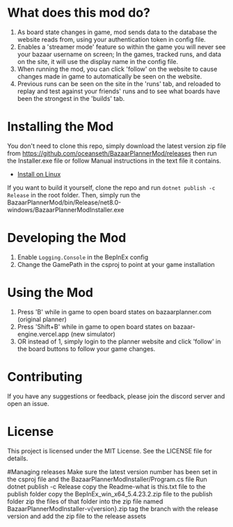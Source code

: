 # What does this mod do?

1. As board state changes in game, mod sends data to the database the website reads from, using your authentication token in config file.
2. Enables a 'streamer mode' feature so within the game you will never see your bazaar username on screen; In the games, tracked runs, and data on the site, it will use the display name in the config file.
3. When running the mod, you can click 'follow' on the website to cause changes made in game to automatically be seen on the website.
4. Previous runs can be seen on the site in the 'runs' tab, and reloaded to replay and test against your friends' runs and to see what boards have been the strongest in the 'builds' tab.

# Installing the Mod

You don't need to clone this repo, simply download the latest version zip file from
https://github.com/oceanseth/BazaarPlannerMod/releases
then run the Installer.exe file or follow Manual instructions in the text file it contains.

- [Install on Linux](README-Linux.md)

If you want to build it yourself, clone the repo and run `dotnet publish -c Release` in the root folder.
Then, simply run the BazaarPlannerMod/bin/Release/net8.0-windows/BazaarPlannerModInstaller.exe

# Developing the Mod

1. Enable `Logging.Console` in the BepInEx config
2. Change the GamePath in the csproj to point at your game installation

# Using the Mod

1. Press 'B' while in game to open board states on bazaarplanner.com (original planner)
2. Press 'Shift+B' while in game to open board states on bazaar-engine.vercel.app (new simulator)
3. OR instead of 1, simply login to the planner website and click 'follow' in the board buttons to follow your game changes.

# Contributing

If you have any suggestions or feedback, please join the discord server and open an issue.

# License

This project is licensed under the MIT License. See the LICENSE file for details.

#Managing releases
Make sure the latest version number has been set in the csproj file and the BazaarPlannerModInstaller/Program.cs file
Run dotnet publish -c Release
copy the Readme-what is this.txt file to the publish folder
copy the BepInEx_win_x64_5.4.23.2.zip file to the publish folder
zip the files of that folder into the zip file named BazaarPlannerModInstaller-v{version}.zip
tag the branch with the release version and add the zip file to the release assets
